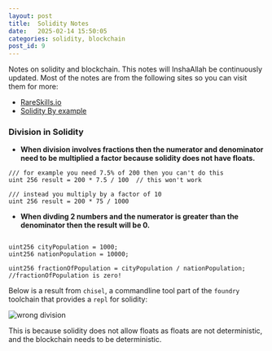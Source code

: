 ```yaml
---
layout: post
title:  Solidity Notes
date:   2025-02-14 15:50:05
categories: solidity, blockchain
post_id: 9
---
```


Notes on solidity and blockchain. This notes will InshaAllah be continuously updated. Most of the notes are from the following sites
so you can visit them for more:

- [RareSkills.io](https://www.rareskills.io/learn-solidity/)
- [Solidity By example](https://solidity-by-example.org/)

### Division in Solidity

- **When division involves fractions then the numerator and denominator need to be multiplied a factor because solidity does not have floats.**

```solidity
/// for example you need 7.5% of 200 then you can't do this
uint 256 result = 200 * 7.5 / 100  // this won't work

/// instead you multiply by a factor of 10
uint 256 result = 200 * 75 / 1000

```

- **When divding 2 numbers and the numerator is greater than the denominator then the result will be 0.**

```solidity

uint256 cityPopulation = 1000;
uint256 nationPopulation = 10000;

uint256 fractionOfPopulation = cityPopulation / nationPopulation;
//fractionOfPopulation is zero!

```

Below is a result from `chisel`, a commandline tool part of the `foundry` toolchain that provides a `repl` for solidity:

![wrong division](https://ethic41.github.io/assets/images/posts/solidity-and-blockchain/1-wrong-division.png)

This is because solidity does not allow floats as floats are not deterministic, and the blockchain needs to be deterministic.

